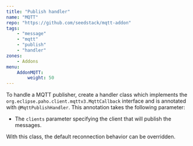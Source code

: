 ```yaml
---
title: "Publish handler"
name: "MQTT"
repo: "https://github.com/seedstack/mqtt-addon"
tags:
    - "message"
    - "mqtt"
    - "publish"
    - "handler"
zones:
    - Addons
menu:
    AddonMQTT:
        weight: 50
---
```


To handle a MQTT publisher, create a handler class which implements the `org.eclipse.paho.client.mqttv3.MqttCallback` interface and is 
annotated with `@MqttPublishHandler`. This annotation takes the following parameter:

* The `clients` parameter specifying the client that will publish the messages.

With this class, the default reconnection behavior can be overridden.
 


